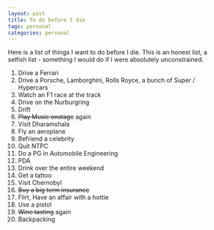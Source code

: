 ```yaml
---
layout: post
title: To do before I die
tags: personal
categories: personal
---
```


Here is a list of things I want to do before I die. This is an honest list, a selfish list - something  I would do if I were absolutely  unconstrained.

1. Drive a Ferrari
2. Drive a Porsche, Lamborghini, Rolls Royce, a bunch of Super / Hypercars
3. Watch an F1 race at the track
4. Drive on the Nurburgring
4. Drift
5. ~~Play Music onstage~~ again
6. Visit Dharamshala
13. Fly an aeroplane 
7. Befriend a celebrity
8. Quit NTPC
8. Do a PG in Automobile Engineering
9. PDA
10. Drink over the entire weekend
11. Get a tattoo
12. Visit Chernobyl 
14. ~~Buy a big term insurance~~ 
15. Flirt, Have an affair with a hottie
12. Use a pistol
13. ~~Wine tasting~~ again
14. Backpacking



